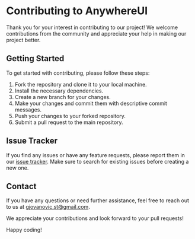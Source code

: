 # Contributing to AnywhereUI

Thank you for your interest in contributing to our project! We welcome contributions from the community and appreciate your help in making our project better.

## Getting Started

To get started with contributing, please follow these steps:

1. Fork the repository and clone it to your local machine.
2. Install the necessary dependencies.
3. Create a new branch for your changes.
4. Make your changes and commit them with descriptive commit messages.
5. Push your changes to your forked repository.
6. Submit a pull request to the main repository.

## Issue Tracker

If you find any issues or have any feature requests, please report them in our [issue tracker](https://github.com/adaleks/anywhere-ui/issues). Make sure to search for existing issues before creating a new one.

## Contact

If you have any questions or need further assistance, feel free to reach out to us at [gjovanovic.st@gmail.com](mailto:gjovanovic.st@gmail.com).

We appreciate your contributions and look forward to your pull requests!

Happy coding!
